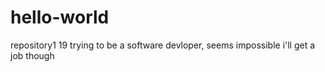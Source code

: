 # hello-world
repository1
19 trying to be a software devloper, seems impossible i'll get a job though
